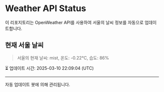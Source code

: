 
# Weather API Status

이 리포지토리는 OpenWeather API를 사용하여 서울의 날씨 정보를 자동으로 업데이트합니다.

## 현재 서울 날씨
> 서울의 현재 날씨: mist, 온도: -0.22°C, 습도: 86%

⏳ 업데이트 시간: 2025-03-10 22:09:04 (UTC)

---
자동 업데이트 봇에 의해 관리됩니다.
